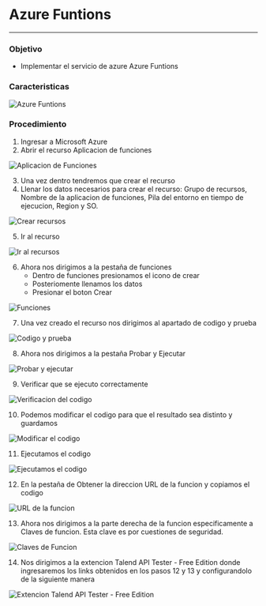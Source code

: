 # Azure Funtions
---
### Objetivo
- Implementar el servicio de azure Azure Funtions
### Caracteristicas

![Azure Funtions](https://github.com/sanchezJose07/InteligenciaArtificial/blob/main/imagenes/AF0.png)
### Procedimiento
1. Ingresar a Microsoft Azure
2. Abrir el recurso Aplicacion de funciones

![Aplicacion de Funciones](https://github.com/sanchezJose07/InteligenciaArtificial/blob/main/imagenes/AF10.png)

3. Una vez dentro tendremos que crear el recurso
4. Llenar los datos necesarios para crear el recurso: Grupo de recursos, Nombre de la aplicacion de funciones, Pila del entorno en tiempo de ejecucion, Region y SO. 

![Crear recursos](https://github.com/sanchezJose07/InteligenciaArtificial/blob/main/imagenes/AF2.png)

5. Ir al recurso

![Ir al recursos](https://github.com/sanchezJose07/InteligenciaArtificial/blob/main/imagenes/AF11.png)

6. Ahora nos dirigimos a la pestaña de funciones 
    - Dentro de funciones presionamos el icono de crear
    - Posteriomente llenamos los datos
    - Presionar el boton Crear

![Funciones](https://github.com/sanchezJose07/InteligenciaArtificial/blob/main/imagenes/AF1.png)

7. Una vez creado el recurso nos dirigimos al apartado de codigo y prueba

![Codigo y prueba](https://github.com/sanchezJose07/InteligenciaArtificial/blob/main/imagenes/AF3.png)

8. Ahora nos dirigimos a la pestaña Probar y Ejecutar

![Probar y ejecutar](https://github.com/sanchezJose07/InteligenciaArtificial/blob/main/imagenes/AF9.png)

9. Verificar que se ejecuto correctamente 

![Verificacion del codigo](https://github.com/sanchezJose07/InteligenciaArtificial/blob/main/imagenes/AF4.png)

10. Podemos modificar el codigo para que el resultado sea distinto y guardamos

![Modificar el codigo](https://github.com/sanchezJose07/InteligenciaArtificial/blob/main/imagenes/AF5.png)

11. Ejecutamos el codigo

![Ejecutamos el codigo](https://github.com/sanchezJose07/InteligenciaArtificial/blob/main/imagenes/AF6.png)

12. En la pestaña de Obtener la direccion URL de la funcion y copiamos el codigo 

![URL de la funcion](https://github.com/sanchezJose07/InteligenciaArtificial/blob/main/imagenes/AF7.png)

13. Ahora nos dirigimos a la parte derecha de la funcion especificamente a Claves de funcion. Esta clave es por cuestiones de seguridad.

![Claves de Funcion](https://github.com/sanchezJose07/InteligenciaArtificial/blob/main/imagenes/AF8.png)

14. Nos dirigimos a la extencion Talend API Tester - Free Edition donde ingresaremos los links obtenidos en los pasos 12 y 13 y configurandolo de la siguiente manera

![Extencion Talend API Tester - Free Edition](https://github.com/sanchezJose07/InteligenciaArtificial/blob/main/imagenes/AF12.png)
